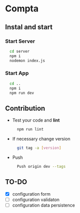 # Compta

## Instal and start

### Start Server
  ```bash
    cd server
    npm i
    nodemon index.js
  ```

### Start App
  ```bash
    cd ..
    npm i
    npm run dev
  ```

## Contribution
  * Test your code and **lint**
      ```bash
        npm run lint
      ```
  * If necessary change version
      ```bash
        git tag -a [version]
      ```
  * Push
      ```bash
        Push origin dev --tags
      ```

## TO-DO
 - [x] configuration form
 - [ ] configuration validaton
 - [ ] configuration data persistence
